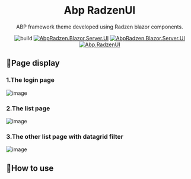 <h1 align="center">Abp RadzenUI</h1>

<div align="center">

ABP framework theme developed using Radzen blazor components.

![build](https://github.com/ShaoHans/Abp.RadzenUI/actions/workflows/publish-nuget.yml/badge.svg)
[![AbpRadzen.Blazor.Server.UI](https://img.shields.io/nuget/v/AbpRadzen.Blazor.Server.UI.svg?color=red)](https://www.nuget.org/packages/AbpRadzen.Blazor.Server.UI/)
[![AbpRadzen.Blazor.Server.UI](https://img.shields.io/nuget/dt/AbpRadzen.Blazor.Server.UI.svg?color=yellow)](https://www.nuget.org/packages/AbpRadzen.Blazor.Server.UI/)
[![Abp.RadzenUI](https://img.shields.io/badge/License-MIT-blue)](https://github.com/shaohans/Abp.RadzenUI/blob/master/LICENSE)

</div>

## 🎨Page display

### 1.The login page
![image](https://github.com/user-attachments/assets/f2b1bbab-0ac8-42c1-a875-653bf66f7036)

### 2.The list page
![image](https://github.com/user-attachments/assets/7d089757-9942-472a-99b4-2e8a8417b3b3)

### 3.The other list page with datagrid filter
![image](https://github.com/user-attachments/assets/af15032f-7c95-4c96-82fe-b895082b02da)

## 🌱How to use
